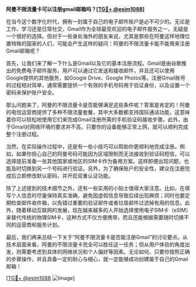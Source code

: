 **阿曼不限流量卡可以注册gmail邮箱吗？[[TG💪+ @esim1088](https://t.me/s/esim1088)]**

在当今这个数字化时代，拥有一封属于自己的电子邮件账户是必不可少的。无论是工作、学习还是日常社交，Gmail作为全球最受欢迎的电子邮件服务之一，无疑是一个很好的选择。但对于一些身处海外的朋友来说，尤其是那些在阿曼这样地理位置特殊的国家的人们，可能会产生这样的疑问：阿曼的不限流量卡能不能用来注册Gmail邮箱呢？

首先，让我们来了解一下什么是Gmail以及它的基本注册流程。Gmail是由谷歌推出的免费电子邮件服务，用户可以通过它发送和接收邮件，并且还可以使用Google提供的其他服务，如Google Drive、Google Photos等。注册Gmail账号的过程相对简单，通常需要提供一个有效的手机号码用于验证身份，以及设置一个密码来保护账户安全。

那么问题来了，阿曼的不限流量卡是否能够满足这些条件呢？答案是肯定的！阿曼的电信运营商提供了多种不限流量套餐，其中大多数都支持国际通话功能，这意味着你可以轻松地使用它们来完成Gmail注册所需的手机验证码接收步骤。此外，由于Gmail对网络环境的要求并不高，只要你的设备能够正常上网，就可以顺利完成整个注册过程。

当然，在实际操作过程中，还是有一些小技巧可以帮助你更顺利地完成注册。例如，如果你担心自己的阿曼号码可能因为区域限制而无法接收到验证码短信，可以选择提前准备一张其他国家或地区的SIM卡作为备用方案。这样即便出现问题，也能及时切换到另一个号码进行验证。另外，为了确保账户的安全性，建议在注册完成后立即修改默认密码，并开启双重认证功能。

除了上述提到的技术细节之外，还有一些实用的小贴士值得大家注意。比如，在填写个人信息时尽量保持真实准确，避免因虚假信息导致后续出现麻烦；同时也要定期检查邮件收件箱，以免错过重要的验证邮件或者垃圾邮件过滤掉有用的信息。此外，随着移动互联网的发展，现在越来越多的人开始选择使用电子SIM卡（eSIM）来替代传统的物理SIM卡，这种方式不仅方便携带，而且还能根据需要随时切换不同的运营商和服务计划。

最后，我们再来总结一下关于“阿曼不限流量卡是否能注册Gmail”的讨论要点。从技术层面来看，阿曼的不限流量卡完全可以胜任这一任务；但从用户体验的角度出发，则需要考虑到具体的网络状况和个人偏好等因素。无论如何，只要你按照正确的步骤操作，并且具备一定的耐心与细心，就一定能够成功创建属于自己的Gmail邮箱！

[[TG💪+ @esim1088](https://t.me/s/esim1088) ![Image](https://i.postimg.cc/4NQfJmqS/Snipaste-2025-05-13-00-14-12.png)]